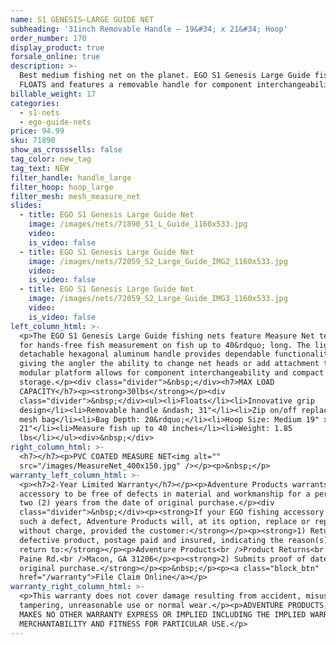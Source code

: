 ```yaml
---
name: S1 GENESIS—LARGE GUIDE NET
subheading: '31inch Removable Handle — 19&#34; x 21&#34; Hoop'
order_number: 170
display_product: true
forsale_online: true
description: >-
  Best medium fishing net on the planet. EGO S1 Genesis Large Guide fishing net
  FLOATS and features a removable handle for component interchangeability.
billable_weight: 17
categories:
  - s1-nets
  - ego-guide-nets
price: 94.99
sku: 71890
show_as_crosssells: false
tag_color: new_tag
tag_text: NEW
filter_handle: handle_large
filter_hoop: hoop_large
filter_mesh: mesh_measure_net
slides:
  - title: EGO S1 Genesis Large Guide Net
    image: /images/nets/71890_S1_L_Guide_1160x533.jpg
    video:
    is_video: false
  - title: EGO S1 Genesis Large Guide Net
    image: /images/nets/72059_S2_Large_Guide_IMG2_1160x533.jpg
    video:
    is_video: false
  - title: EGO S1 Genesis Large Guide Net
    image: /images/nets/72059_S2_Large_Guide_IMG3_1160x533.jpg
    video:
    is_video: false
left_column_html: >-
  <p>The EGO S1 Genesis Large Guide fishing nets feature Measure Net technology
  for hands-free fish measurement on fish up to 40&rdquo; long. The lightweight
  detachable hexagonal aluminum handle provides dependable functionality while
  giving the angler the ability to change net heads or add attachment tools. The
  modular platform allows for component interchangeability and compact
  storage.</p><div class="divider">&nbsp;</div><h7>MAX LOAD
  CAPACITY</h7><p><strong>30lbs</strong></p><div
  class="divider">&nbsp;</div><ul><li>Floats</li><li>Innovative grip
  design</li><li>Removable handle &ndash; 31"</li><li>Zip on/off replaceable
  mesh bag</li><li>Bag Depth: 20&rdquo;</li><li>Hoop Size: Medium 19" x
  21"</li><li>Measure fish up to 40 inches</li><li>Weight: 1.85
  lbs</li></ul><div>&nbsp;</div>
right_column_html: >-
  <h7></h7><p>PVC COATED MEASURE NET<img alt=""
  src="/images/MeasureNet_400x150.jpg" /></p><p>&nbsp;</p>
warranty_left_column_html: >-
  <p><h7>2-Year Limited Warranty</h7></p><p>Adventure Products warrants your EGO
  accessory to be free of defects in material and workmanship for a period of
  two (2) years from the date of original purchase.</p><div
  class="divider">&nbsp;</div><p><strong>If your EGO fishing accessory exhibits
  such a defect, Adventure Products will, at its option, replace or repair it
  without charge, provided the customer:</strong></p><p><strong>1) Returns the
  defective product, postage paid and insured, indicating the reason(s) for the
  return to:</strong></p><p>Adventure Products<br />Product Returns<br />889 Guy
  Paine Rd.<br />Macon, GA 31206</p><p><strong>2) Submits proof of date of
  original purchase.</strong></p><p>&nbsp;</p><p><a class="block_btn"
  href="/warranty">File Claim Online</a></p>
warranty_right_column_html: >-
  <p>This warranty does not cover damage resulting from accident, misuse, abuse,
  tampering, unreasonable use or normal wear.</p><p>ADVENTURE PRODUCTS, INC.
  MAKES NO OTHER WARRANTY EXPRESS OR IMPLIED INCLUDING THE IMPLIED WARRANTIES OF
  MERCHANTABILITY AND FITNESS FOR PARTICULAR USE.</p>
---
```

